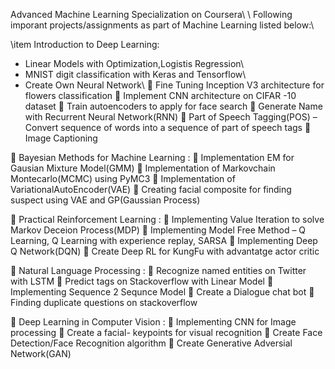 Advanced Machine Learning Specialization on Coursera\\
\\
Following imporant projects/assignments as part of Machine Learning listed below:\\

\item	Introduction to Deep Learning:
- Linear Models with Optimization,Logistis Regression\\ 
- MNIST digit classification with Keras and Tensorflow\\
- Create Own Neural Network\\
	Fine Tuning Inception V3 architecture for flowers classification 
	Implement CNN architecture on CIFAR -10 dataset
	Train autoencoders to apply for face search
	Generate Name with Recurrent Neural Network(RNN)
	Part of Speech Tagging(POS) – Convert sequence of words into a sequence of part of speech tags
	Image Captioning 

	 Bayesian Methods for Machine Learning :
	 Implementation EM for Gausian Mixture Model(GMM)
	 Implementation of Markovchain Montecarlo(MCMC) using PyMC3
	 Implementation of VariationalAutoEncoder(VAE)
	Creating facial composite for finding suspect using VAE and GP(Gaussian Process)

	Practical Reinforcement Learning :
	 Implementing Value Iteration to solve Markov Deceion Process(MDP)
	 Implementing Model Free Method – Q Learning, Q Learning with experience replay, SARSA
	 Implementing Deep Q Network(DQN)
	 Create Deep RL for KungFu with advantatge actor critic

	Natural Language Processing :
	Recognize named entities on Twitter with LSTM
	Predict tags on Stackoverflow with Linear Model
	Implementing Sequence 2 Sequnce Model
	Create a Dialogue chat bot
	Finding duplicate questions on stackoverflow 

	Deep Learning in Computer Vision :
	Implementing  CNN for Image processing
	Create a facial- keypoints for visual recognition
	Create Face Detection/Face Recognition algorithm
	Create Generative Adversial Network(GAN)
